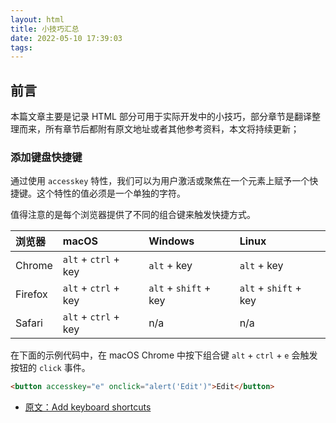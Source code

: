 ```yaml
---
layout: html
title: 小技巧汇总
date: 2022-05-10 17:39:03
tags:
---
```


## 前言

本篇文章主要是记录 HTML 部分可用于实际开发中的小技巧，部分章节是翻译整理而来，所有章节后都附有原文地址或者其他参考资料，本文将持续更新；

<!-- more -->

### 添加键盘快捷键

通过使用 `accesskey` 特性，我们可以为用户激活或聚焦在一个元素上赋予一个快捷键。这个特性的值必须是一个单独的字符。

值得注意的是每个浏览器提供了不同的组合键来触发快捷方式。

| 浏览器 | macOS | Windows | Linux |
| :----- | :----- | :----- | :----- |
| Chrome | `alt` + `ctrl` + key | `alt` + key | `alt` + key |
| Firefox | `alt` + `ctrl` + key |  `alt` + `shift` + key |  `alt` + `shift` + key |
| Safari |  `alt` + `ctrl` + key | n/a | n/a |

在下面的示例代码中，在 macOS Chrome 中按下组合键  `alt` + `ctrl` + `e` 会触发按钮的 `click` 事件。

```html
<button accesskey="e" onclick="alert('Edit')">Edit</button>
```

- [原文：Add keyboard shortcuts](https://getfrontend.tips/add-keyboard-shortcuts/)